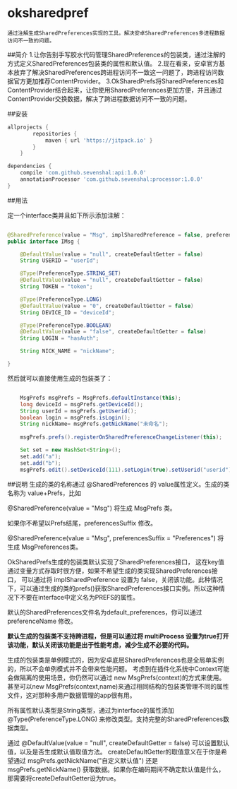 # oksharedpref

```
通过注解生成SharedPreferences实现的工具。解决安卓SharedPreferences多进程数据访问不一致的问题。
```

##简介
1.让你告别手写胶水代码管理SharedPreferences的包装类，通过注解的方式定义SharedPreferences包装类的属性和默认值。
2.现在看来，安卓官方基本放弃了解决SharedPreferences跨进程访问不一致这一问题了，跨进程访问数据官方更加推荐ContentProvider。
3.OkSharedPrefs将SharedPreferences和ContentProvider结合起来，让你使用SharedPreferences更加方便，并且通过ContentProvider交换数据，解决了跨进程数据访问不一致的问题。

##安装

```groovy
allprojects {
		repositories {
			maven { url 'https://jitpack.io' }
		}
	}

dependencies {
    compile 'com.github.sevenshal:api:1.0.0'
    annotationProcessor 'com.github.sevenshal:processor:1.0.0'
}
```

##用法

定一个interface类并且如下所示添加注解：

```java

@SharedPreference(value = "Msg", implSharedPreference = false, preferenceName = "msg", multiProcess = false)
public interface IMsg {

    @DefaultValue(value = "null", createDefaultGetter = false)
    String USERID = "userId";

    @Type(PreferenceType.STRING_SET)
    @DefaultValue(value = "null", createDefaultGetter = false)
    String TOKEN = "token";

    @Type(PreferenceType.LONG)
    @DefaultValue(value = "0", createDefaultGetter = false)
    String DEVICE_ID = "deviceId";

    @Type(PreferenceType.BOOLEAN)
    @DefaultValue(value = "false", createDefaultGetter = false)
    String LOGIN = "hasAuth";

    String NICK_NAME = "nickName";

}
```

然后就可以直接使用生成的包装类了：

``` java

    MsgPrefs msgPrefs = MsgPrefs.defaultInstance(this);
    long deviceId = msgPrefs.getDeviceId();
    String userId = msgPrefs.getUserid();
    boolean login = msgPrefs.isLogin();
    String nickName= msgPrefs.getNickName("未命名");
    
    msgPrefs.prefs().registerOnSharedPreferenceChangeListener(this);

    Set set = new HashSet<String>();
    set.add("a");
    set.add("b");
    msgPrefs.edit().setDeviceId(111).setLogin(true).setUserid("userid").setToken(set).apply();

```

##说明
生成的类的名称通过 @SharedPreferences 的 value属性定义。生成的类名称为 value+Prefs，比如

@SharedPreference(value = "Msg") 将生成 MsgPrefs 类。

如果你不希望以Prefs结尾，preferencesSuffix 修改。

@SharedPreference(value = "Msg", preferencesSuffix = "Preferences") 将生成 MsgPreferences类。

OkSharedPrefs生成的包装类默认实现了SharedPreferences接口，
这在key值通过变量方式存取时很方便，如果不希望生成的类实现SharedPreferences接口，
可以通过将 implSharedPreference 设置为 false，关闭该功能。此种情况下，可以通过生成的类的prefs()获取SharedPreferences接口实例。所以这种情况下不要在interface中定义名为PREFS的属性。

默认的SharedPreferences文件名为default_preferences，你可以通过 preferenceName 修改。

**默认生成的包装类不支持跨进程，但是可以通过将 multiProcess 设置为true打开该功能，默认关闭该功能是出于性能考虑，减少生成不必要的代码。**

生成的包装类是单例模式的，因为安卓底层SharedPreferences也是全局单实例的，所以不会单例模式并不会带来性能问题。
考虑到在插件化系统中Context可能会做隔离的使用场景，你仍然可以通过 new MsgPrefs(context)的方式来使用。
甚至可以new MsgPrefs(context,name)来通过相同结构的包装类管理不同的属性文件，这对那种多用户数据管理的app很有用。

所有属性默认类型是String类型，通过为interface的属性添加
@Type(PreferenceType.LONG)
来修改类型。支持完整的SharedPreferences数据类型。

通过 @DefaultValue(value = "null", createDefaultGetter = false) 可以设置默认值，以及是否生成默认值取值方法。
createDefaultGetter的取值意义在于你是希望通过 msgPrefs.getNickName("自定义默认值") 还是 msgPrefs.getNickName() 获取数据。如果你在编码期间不确定默认值是什么，那需要将createDefaultGetter设为true。

